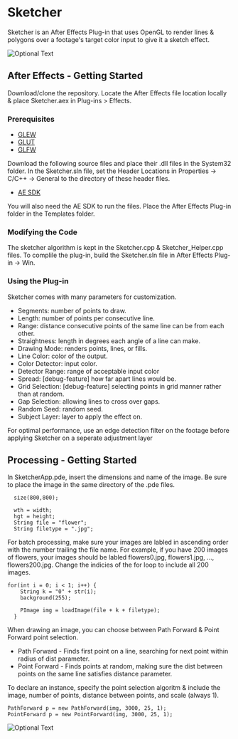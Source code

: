 # Sketcher

Sketcher is an After Effects Plug-in that uses OpenGL to render lines & polygons over a footage's target color input to give it a sketch effect.


![Optional Text](../master/Images/cars.gif)


## After Effects - Getting Started

Download/clone the repository. Locate the After Effects file location locally & place Sketcher.aex in Plug-ins > Effects. 

### Prerequisites

* [GLEW](http://glew.sourceforge.net/)
* [GLUT](https://www.opengl.org/resources/libraries/glut/glut_downloads.php)
* [GLFW](http://www.glfw.org/download.html)

Download the following source files and place their .dll files in the System32 folder. In the Sketcher.sln file, set the Header Locations in Properties -> C/C++ -> General to the directory of these header files.

* [AE SDK](https://www.adobe.io/apis/creativecloud/aftereffects.html)

You will also need the AE SDK to run the files. Place the After Effects Plug-in folder in the Templates folder.


### Modifying the Code

The sketcher algorithm is kept in the Sketcher.cpp & Sketcher_Helper.cpp files. To complile the plug-in, build the Sketcher.sln file in After Effects Plug-in -> Win.

### Using the Plug-in

Sketcher comes with many parameters for customization.

* Segments: number of points to draw.
* Length: number of points per consecutive line.
* Range: distance consecutive points of the same line can be from each other.
* Straightness: length in degrees each angle of a line can make.
* Drawing Mode: renders points, lines, or fills.
* Line Color: color of the output.
* Color Detector: input color.
* Detector Range: range of acceptable input color
* Spread: [debug-feature] how far apart lines would be.
* Grid Selection: [debug-feature] selecting points in grid manner rather than at random.
* Gap Selection: allowing lines to cross over gaps.
* Random Seed: random seed.
* Subject Layer: layer to apply the effect on.

For optimal performance, use an edge detection filter on the footage before applying Sketcher on a seperate adjustment layer

## Processing - Getting Started

In SketcherApp.pde, insert the dimensions and name of the image. Be sure to place the image in the same directory of the .pde files.

```
  size(800,800);
 
  wth = width;
  hgt = height;
  String file = "flower";
  String filetype = ".jpg";
```

For batch processing, make sure your images are labled in ascending order with the number trailing the file name. For example, if you have 200 images of flowers, your images should be labled flowers0.jpg, flowers1.jpg, ..., flowers200.jpg. Change the indicies of the for loop to include all 200 images.

```
for(int i = 0; i < 1; i++) {
    String k = "0" + str(i);
    background(255);
    
    PImage img = loadImage(file + k + filetype);
  }
```

When drawing an image, you can choose between Path Forward & Point Forward point selection. 

* Path Forward - Finds first point on a line, searching for next point within radius of dist parameter.
* Point Forward - Finds points at random, making sure the dist between points on the same line satisfies distance parameter.

To declare an instance, specify the point selection algoritm & include the image, number of points, distance between points, and scale (always 1).

```
PathForward p = new PathForward(img, 3000, 25, 1);
PointForward p = new PointForward(img, 3000, 25, 1);
```

![Optional Text](../master/Images/flower_comparison.png)

